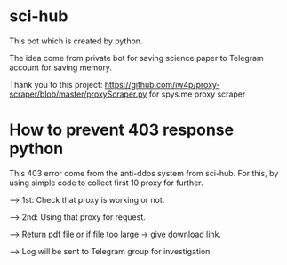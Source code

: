 # sci-hub

This bot which is created by python.

The idea come from private bot for saving science paper to Telegram account for saving memory.

Thank you to  this project: https://github.com/iw4p/proxy-scraper/blob/master/proxyScraper.py for spys.me proxy scraper

# How to prevent 403 response python

This 403 error come from the anti-ddos system from sci-hub. 
For this, by using simple code to collect first 10 proxy for further.

--> 1st: Check that proxy is working or not.

--> 2nd: Using that proxy for request.

--> Return pdf file or if file too large -> give download link.

--> Log will be sent to Telegram group for investigation
